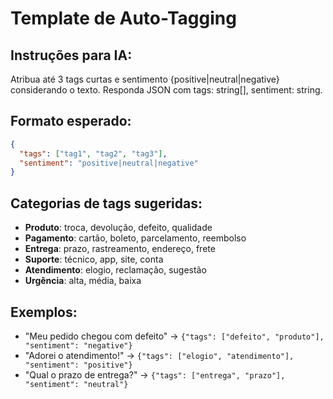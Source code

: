 # Template de Auto-Tagging

## Instruções para IA:
Atribua até 3 tags curtas e sentimento {positive|neutral|negative} considerando o texto. Responda JSON com tags: string[], sentiment: string.

## Formato esperado:
```json
{
  "tags": ["tag1", "tag2", "tag3"],
  "sentiment": "positive|neutral|negative"
}
```

## Categorias de tags sugeridas:
- **Produto**: troca, devolução, defeito, qualidade
- **Pagamento**: cartão, boleto, parcelamento, reembolso
- **Entrega**: prazo, rastreamento, endereço, frete
- **Suporte**: técnico, app, site, conta
- **Atendimento**: elogio, reclamação, sugestão
- **Urgência**: alta, média, baixa

## Exemplos:
- "Meu pedido chegou com defeito" → `{"tags": ["defeito", "produto"], "sentiment": "negative"}`
- "Adorei o atendimento!" → `{"tags": ["elogio", "atendimento"], "sentiment": "positive"}`
- "Qual o prazo de entrega?" → `{"tags": ["entrega", "prazo"], "sentiment": "neutral"}`
